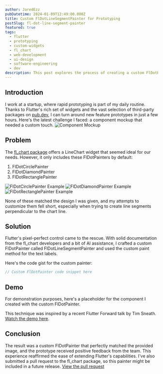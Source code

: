 ```yaml
---
author: JaredEzz
pubDatetime: 2024-01-09T12:49:00.000Z
title: Custom FlDotLineSegmentPainter for Prototyping
postSlug: fl-dot-line-segment-painter
featured: true
tags:
  - flutter
  - prototyping
  - custom-widgets
  - fl_chart
  - web-development
  - ui-design
  - software-engineering
  - dev
description: This post explores the process of creating a custom FlDotPainter in Flutter to match a specific design requirement, demonstrating the flexibility of Flutter's widget system, and an interactive embedded example of the custom Painter.
---
```


## Introduction
I work at a startup, where rapid prototyping is part of my daily routine. Thanks to Flutter's rich set of widgets and the vast selection of third-party packages on [pub.dev](https://pub.dev/), I can turn around new feature prototypes in just a few hours. Here's the latest challenge I faced: a component mockup that needed a custom touch. ![Component Mockup](image)

## Problem
The [fl_chart package](https://pub.dev/packages/fl_chart) offers a LineChart widget that seemed ideal for our needs. However, it only includes these FlDotPainters by default:

1. FlDotCirclePainter
2. FlDotDiamondPainter
3. FlDotRectanglePainter

![FlDotCirclePainter Example](circle_painter_image)
![FlDotDiamondPainter Example](diamond_painter_image)
![FlDotRectanglePainter Example](rectangle_painter_image)

None of these matched the design I was given, and my attempts to customize them fell short, especially when trying to create line segments perpendicular to the chart line.

## Solution
Flutter's pixel-perfect control came to the rescue. With solid documentation from the fl_chart developers and a bit of AI assistance, I crafted a custom FlDotPainter called FlDotLineSegmentPainter and used the custom paint method for the text labels.

Here's the code gist for the custom painter:

```dart
// Custom FlDotPainter code snippet here
```

## Demo
For demonstration purposes, here's a placeholder for the component I created with the custom FlDotPainter. 

<object type="text/html" data="/pink.html" width="150" height="150"></object>

<object type="text/html" data="/embedded/embedded_fl_dot_line_segment_painter/build/web/index.html" width="1500" height="1500"></object>

This technique was inspired by a recent Flutter Forward talk by Tim Sneath. [Watch the demo here](https://www.youtube.com/watch?v=zKQYGKAe5W8&t=5799s).

## Conclusion
The result was a custom FlDotPainter that perfectly matched the provided image, and the prototype received positive feedback from the team. This experience reaffirmed the ease of extending Flutter's capabilities. I've also submitted a pull request to the fl_chart package, so this painter might be included in a future release. [View the pull request](link_to_pull_request)
